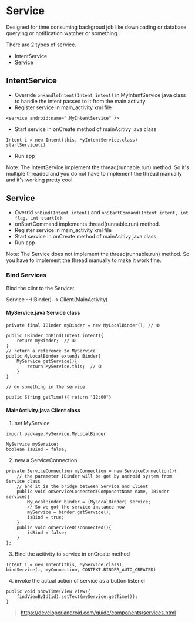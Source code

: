 # Service 

Designed for time consuming backgroud job like downloading or database querying or notification watcher or something.

There are 2 types of service.

- IntentService
- Service

## IntentService

- Override `onHandleIntent(Intent intent)` in MyIntentService java class to handle the intent passed to it from the main activity.
- Register service in main_activity xml file
```
<service android:name=".MyIntentService" />
```
- Start service in onCreate method of mainAcitivy java class 
```
Intent i = new Intent(this, MyIntentService.class)
startService(i)
```
- Run app

Note:
The IntentService implement the thread(runnable.run) method. So it's multiple threaded and you do not have to implement the thread manually and it's working pretty cool.



## Service

- Overrid `onBind(Intent intent)` and `onStartCommand(Intent intent, int flag, int startId)`
- onStartCommand implements thread(runnable.run) method.
- Register service in main_activity xml file
- Start service in onCreate method of mainAcitivy java class 
- Run app

Note:
The Service does not implement the thread(runnable.run) method. So you have to implement the thread manually to make it work fine.

### Bind Services

Bind the clint to the Service:

Service  --(IBinder)-->  Client(MainActivity)


#### MyService.java  Service class

```
private final IBinder myBinder = new MyLocalBinder(); // ②

public IBinder onBind(Intent intent){
	return myBinder;  // ①
}
// return a reference to MyService
public MyLocalBinder extends Binder{
	MyService getService(){
		return MyService.this;  // ③
	}
}

// do something in the service

public String getTime(){ return "12:00"}
```
#### MainActivity.java Client class

1. set MyService
```
import package.MyService.MyLocalBinder

MyService myService;
boolean isBind = false;
```
2. new a ServiceConnection

```
private ServiceConnection myConnection = new ServiceConnection(){
	// the parameter IBinder will be got by android system from Service class
	// and it is the bridge between Service and Client
	public void onServiceConnected(ComponentName name, IBinder service){
		MyLocalBinder binder = (MyLocalBinder) service;
		// So we got the service instance now
		myService = binder.getService();
		isBind = true;
	}
	public void onServiceDisconnected(){
		isBind = false;
	}
};
```
3. Bind the acitivity to service in onCreate method

```
Intent i = new Intent(this, MyService.class);
bindService(i, myConnection, CONTEXT.BINDER_AUTO_CREATED)
```
4. invoke the actual action of service as a button listener

```
public void showTime(View view){
	findViewById(id).setText(myService.getTime());
}
```

> https://developer.android.com/guide/components/services.html


